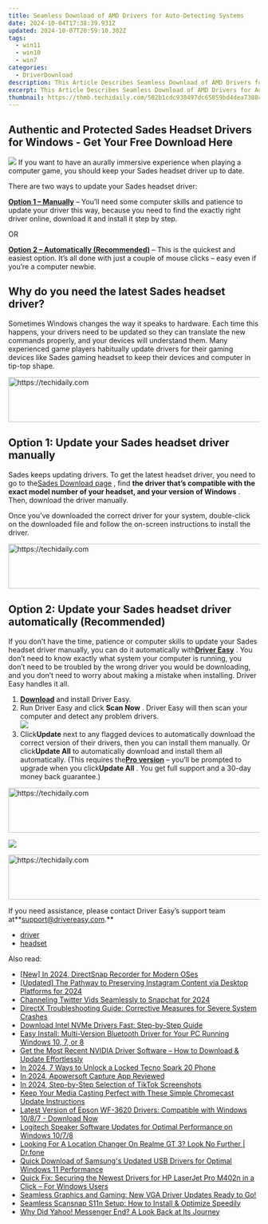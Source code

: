 ```yaml
---
title: Seamless Download of AMD Drivers for Auto-Detecting Systems
date: 2024-10-04T17:38:39.931Z
updated: 2024-10-07T20:59:10.302Z
tags:
  - win11
  - win10
  - win7
categories:
  - DriverDownload
description: This Article Describes Seamless Download of AMD Drivers for Auto-Detecting Systems
excerpt: This Article Describes Seamless Download of AMD Drivers for Auto-Detecting Systems
thumbnail: https://thmb.techidaily.com/502b1cdc938497dc65859bd4dea7388cbc83b5388aae8627911832c708fd7626.jpg
---
```


## Authentic and Protected Sades Headset Drivers for Windows - Get Your Free Download Here

![](https://images.drivereasy.com/wp-content/uploads/2018/08/img_5b71678f255d5.jpg) If you want to have an aurally immersive experience when playing a computer game, you should keep your Sades headset driver up to date.

There are two ways to update your Sades headset driver:

[**Option 1 – Manually**](https://tools.techidaily.com/drivereasy/download/) – You’ll need some computer skills and patience to update your driver this way, because you need to find the exactly right driver online, download it and install it step by step.

OR

[**Option 2 – Automatically (Recommended)**](https://www.drivereasy.com/knowledge/sades-headset-drivers-download-and-install-for-windows/#o2) – This is the quickest and easiest option. It’s all done with just a couple of mouse clicks – easy even if you’re a computer newbie.

## Why do you need the latest Sades headset driver?

 Sometimes Windows changes the way it speaks to hardware. Each time this happens, your drivers need to be updated so they can translate the new commands properly, and your devices will understand them. Many experienced game players habitually update drivers for their gaming devices like Sades gaming headset to keep their devices and computer in tip-top shape.

<!-- affiliate ads begin -->
<a href="https://appsumo.8odi.net/c/5597632/2123731/7443" target="_top" id="2123731">
  <img src="//a.impactradius-go.com/display-ad/7443-2123731" border="0" alt="https://techidaily.com" width="728" height="90"/>
</a>
<img height="0" width="0" src="https://appsumo.8odi.net/i/5597632/2123731/7443" style="position:absolute;visibility:hidden;" border="0" />
<!-- affiliate ads end -->

## Option 1: Update your Sades headset driver manually

 Sades keeps updating drivers. To get the latest headset driver, you need to go to the[Sades Download page](http://www.sades.co.id/pages/download-driver/) , find **the driver that’s compatible with the exact model number of your headset, and your version of Windows** . Then, download the driver manually.

 Once you’ve downloaded the correct driver for your system, double-click on the downloaded file and follow the on-screen instructions to install the driver.

<!-- affiliate ads begin -->
<a href="https://aligracehair.sjv.io/c/5597632/1975807/19272" target="_top" id="1975807">
  <img src="//a.impactradius-go.com/display-ad/19272-1975807" border="0" alt="https://techidaily.com" width="728" height="90"/>
</a>
<img height="0" width="0" src="https://aligracehair.sjv.io/i/5597632/1975807/19272" style="position:absolute;visibility:hidden;" border="0" />
<!-- affiliate ads end -->

## Option 2: Update your Sades headset driver automatically (Recommended)

 If you don’t have the time, patience or computer skills to update your Sades headset  driver manually, you can do it automatically with[**Driver Easy**](https://tools.techidaily.com/drivereasy/download/) .  You don’t need to know exactly what system your computer is running, you don’t need to be troubled by the wrong driver you would be downloading, and you don’t need to worry about making a mistake when installing. Driver Easy handles it all.

1. [**Download**](https://tools.techidaily.com/drivereasy/download/) and install Driver Easy.
2. Run Driver Easy and click **Scan Now** . Driver Easy will then scan your computer and detect any problem drivers.  
![](https://images.drivereasy.com/wp-content/uploads/2018/08/img_5b74f20c0ba94.jpg)
3. Click**Update** next to any flagged devices to automatically download the correct version of their drivers, then you can install them manually. Or click**Update All** to automatically download and install them all automatically. (This requires the[**Pro version**](https://tools.techidaily.com/drivereasy/download/) – you’ll be prompted to upgrade when you click**Update All** . You get full support and a 30-day money back guarantee.)  

<!-- affiliate ads begin -->
<a href="https://ephamedtechinc.pxf.io/c/5597632/2137222/26400" target="_top" id="2137222">
  <img src="//a.impactradius-go.com/display-ad/26400-2137222" border="0" alt="https://techidaily.com" width="728" height="90"/>
</a>
<img height="0" width="0" src="https://ephamedtechinc.pxf.io/i/5597632/2137222/26400" style="position:absolute;visibility:hidden;" border="0" />
<!-- affiliate ads end -->

![](https://images.drivereasy.com/wp-content/uploads/2018/08/img_5b765bdf120da.jpg)

<!-- affiliate ads begin -->
<a href="https://appsumo.8odi.net/c/5597632/2043603/7443" target="_top" id="2043603">
  <img src="//a.impactradius-go.com/display-ad/7443-2043603" border="0" alt="https://techidaily.com" width="728" height="90"/>
</a>
<img height="0" width="0" src="https://appsumo.8odi.net/i/5597632/2043603/7443" style="position:absolute;visibility:hidden;" border="0" />
<!-- affiliate ads end -->

 If you need assistance, please contact Driver Easy’s support team at**<support@drivereasy.com>.**

* [driver](https://tools.techidaily.com/drivereasy/download/)
* [headset](https://tools.techidaily.com/drivereasy/download/)

<ins class="adsbygoogle"
     style="display:block"
     data-ad-format="autorelaxed"
     data-ad-client="ca-pub-7571918770474297"
     data-ad-slot="1223367746"></ins>

<ins class="adsbygoogle"
     style="display:block"
     data-ad-client="ca-pub-7571918770474297"
     data-ad-slot="8358498916"
     data-ad-format="auto"
     data-full-width-responsive="true"></ins>

<span class="atpl-alsoreadstyle">Also read:</span>
<div><ul>
<li><a href="https://desktop-recording.techidaily.com/new-in-2024-directsnap-recorder-for-modern-oses/"><u>[New] In 2024, DirectSnap Recorder for Modern OSes</u></a></li>
<li><a href="https://instagram-clips.techidaily.com/updated-the-pathway-to-preserving-instagram-content-via-desktop-platforms-for-2024/"><u>[Updated] The Pathway to Preserving Instagram Content via Desktop Platforms for 2024</u></a></li>
<li><a href="https://twitter-videos.techidaily.com/channeling-twitter-vids-seamlessly-to-snapchat-for-2024/"><u>Channeling Twitter Vids Seamlessly to Snapchat for 2024</u></a></li>
<li><a href="https://win-howtos.techidaily.com/directx-troubleshooting-guide-corrective-measures-for-severe-system-crashes/"><u>DirectX Troubleshooting Guide: Corrective Measures for Severe System Crashes</u></a></li>
<li><a href="https://hardware-help.techidaily.com/download-intel-nvme-drivers-fast-step-by-step-guide/"><u>Download Intel NVMe Drivers Fast: Step-by-Step Guide</u></a></li>
<li><a href="https://hardware-help.techidaily.com/easy-install-multi-version-bluetooth-driver-for-your-pc-running-windows-10-7-or-8/"><u>Easy Install: Multi-Version Bluetooth Driver for Your PC Running Windows 10, 7, or 8</u></a></li>
<li><a href="https://hardware-help.techidaily.com/get-the-most-recent-nvidia-driver-software-how-to-download-and-update-effortlessly/"><u>Get the Most Recent NVIDIA Driver Software – How to Download & Update Effortlessly</u></a></li>
<li><a href="https://unlock-android.techidaily.com/in-2024-7-ways-to-unlock-a-locked-tecno-spark-20-phone-by-drfone-android/"><u>In 2024, 7 Ways to Unlock a Locked Tecno Spark 20 Phone</u></a></li>
<li><a href="https://screen-video-capture.techidaily.com/in-2024-apowersoft-capture-app-reviewed/"><u>In 2024, Apowersoft Capture App Reviewed</u></a></li>
<li><a href="https://fox-links.techidaily.com/in-2024-step-by-step-selection-of-tiktok-screenshots/"><u>In 2024, Step-by-Step Selection of TikTok Screenshots</u></a></li>
<li><a href="https://techtrends.techidaily.com/keep-your-media-casting-perfect-with-these-simple-chromecast-update-instructions/"><u>Keep Your Media Casting Perfect with These Simple Chromecast Update Instructions</u></a></li>
<li><a href="https://hardware-help.techidaily.com/latest-version-of-epson-wf-3620-drivers-compatible-with-windows-1087-download-now/"><u>Latest Version of Epson WF-3620 Drivers: Compatible with Windows 10/8/7 - Download Now</u></a></li>
<li><a href="https://hardware-help.techidaily.com/logitech-speaker-software-updates-for-optimal-performance-on-windows-1078/"><u>Logitech Speaker Software Updates for Optimal Performance on Windows 10/7/8</u></a></li>
<li><a href="https://fake-location.techidaily.com/looking-for-a-location-changer-on-realme-gt-3-look-no-further-drfone-by-drfone-virtual-android/"><u>Looking For A Location Changer On Realme GT 3? Look No Further | Dr.fone</u></a></li>
<li><a href="https://hardware-help.techidaily.com/quick-download-of-samsungs-updated-usb-drivers-for-optimal-windows-11-performance/"><u>Quick Download of Samsung's Updated USB Drivers for Optimal Windows 11 Performance</u></a></li>
<li><a href="https://hardware-help.techidaily.com/quick-fix-securing-the-newest-drivers-for-hp-laserjet-pro-m402n-in-a-click-for-windows-users/"><u>Quick Fix: Securing the Newest Drivers for HP LaserJet Pro M402n in a Click – For Windows Users</u></a></li>
<li><a href="https://hardware-help.techidaily.com/1722973014266-seamless-graphics-and-gaming-new-vga-driver-updates-ready-to-go/"><u>Seamless Graphics and Gaming: New VGA Driver Updates Ready to Go!</u></a></li>
<li><a href="https://hardware-help.techidaily.com/seamless-scansnap-s11n-setup-how-to-install-and-optimize-speedily/"><u>Seamless Scansnap S11n Setup: How to Install & Optimize Speedily</u></a></li>
<li><a href="https://techtrends.techidaily.com/why-did-yahoo-messenger-end-a-look-back-at-its-journey/"><u>Why Did Yahoo! Messenger End? A Look Back at Its Journey</u></a></li>
</ul></div>

